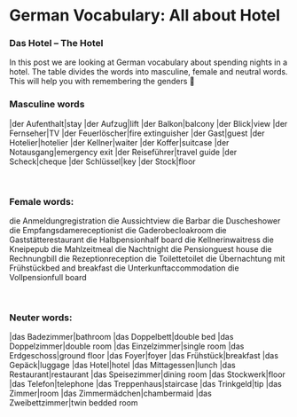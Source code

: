 # German Vocabulary: All about Hotel

[](http://www.jabbalab.com/blog/wp-content/uploads/2011/04/Hotel.jpg)

### Das Hotel – The Hotel

In this post we are looking at German vocabulary about spending nights in a hotel. The table divides the words into masculine, female and neutral words. This will help you with remembering the genders 🙂

### Masculine words
|der Aufenthalt|stay
|der Aufzug|lift
|der Balkon|balcony
|der Blick|view
|der Fernseher|TV
|der Feuerlöscher|fire extinguisher
|der Gast|guest
|der Hotelier|hotelier
|der Kellner|waiter
|der Koffer|suitcase
|der Notausgang|emergency exit
|der Reiseführer|travel guide
|der Scheck|cheque
|der Schlüssel|key
|der Stock|floor

 

### Female words:
die Anmeldungregistration
die Aussichtview
die Barbar
die Duscheshower
die Empfangsdamereceptionist
die Gaderobecloakroom
die Gaststätterestaurant
die Halbpensionhalf board
die Kellnerinwaitress
die Kneipepub
die Mahlzeitmeal
die Nachtnight
die Pensionguest house
die Rechnungbill
die Rezeptionreception
die Toilettetoilet
die Übernachtung mit Frühstückbed and breakfast
die Unterkunftaccommodation
die Vollpensionfull board

 

### Neuter words:
|das Badezimmer|bathroom
|das Doppelbett|double bed
|das Doppelzimmer|double room
|das Einzelzimmer|single room
|das Erdgeschoss|ground floor
|das Foyer|foyer
|das Frühstück|breakfast
|das Gepäck|luggage
|das Hotel|hotel
|das Mittagessen|lunch
|das Restaurant|restaurant
|das Speisezimmer|dining room
|das Stockwerk|floor
|das Telefon|telephone
|das Treppenhaus|staircase
|das Trinkgeld|tip
|das Zimmer|room
|das Zimmermädchen|chambermaid
|das Zweibettzimmer|twin bedded room

